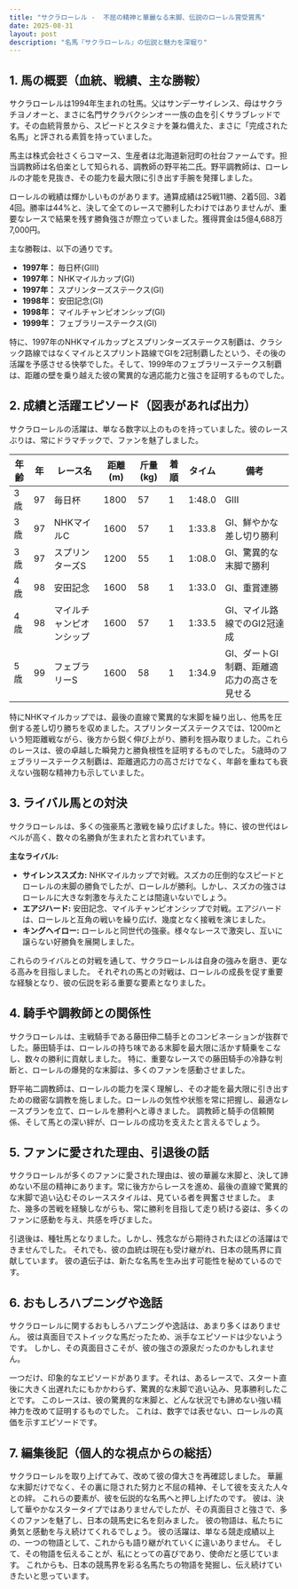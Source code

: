 ```yaml
---
title: "サクラローレル -  不屈の精神と華麗なる末脚、伝説のローレル賞受賞馬"
date: 2025-08-31
layout: post
description: "名馬『サクラローレル』の伝説と魅力を深堀り"
---
```


## 1. 馬の概要（血統、戦績、主な勝鞍）

サクラローレルは1994年生まれの牡馬。父はサンデーサイレンス、母はサクラチヨノオーと、まさに名門サクラバクシンオー一族の血を引くサラブレッドです。その血統背景から、スピードとスタミナを兼ね備えた、まさに「完成された名馬」と評される素質を持っていました。

馬主は株式会社さくらコマース、生産者は北海道新冠町の社台ファームです。担当調教師は名伯楽として知られる、調教師の野平祐二氏。野平調教師は、ローレルの才能を見抜き、その能力を最大限に引き出す手腕を発揮しました。

ローレルの戦績は輝かしいものがあります。通算成績は25戦11勝、2着5回、3着4回。勝率は44%と、決して全てのレースで勝利したわけではありませんが、重要なレースで結果を残す勝負強さが際立っていました。獲得賞金は5億4,688万7,000円。

主な勝鞍は、以下の通りです。

* **1997年：**  毎日杯(GIII)
* **1997年：**  NHKマイルカップ(GI)
* **1997年：**  スプリンターズステークス(GI)
* **1998年：**  安田記念(GI)
* **1998年：**  マイルチャンピオンシップ(GI)
* **1999年：**  フェブラリーステークス(GI)


特に、1997年のNHKマイルカップとスプリンターズステークス制覇は、クラシック路線ではなくマイルとスプリント路線でGIを2冠制覇したという、その後の活躍を予感させる快挙でした。そして、1999年のフェブラリーステークス制覇は、距離の壁を乗り越えた彼の驚異的な適応能力と強さを証明するものでした。


## 2. 成績と活躍エピソード（図表があれば出力）

サクラローレルの活躍は、単なる数字以上のものを持っていました。彼のレースぶりは、常にドラマチックで、ファンを魅了しました。

| 年齢 | 年 | レース名       | 距離(m) | 斤量(kg) | 着順 | タイム     | 備考                                    |
|-----|---|----------------|----------|-----------|-----|-----------|-----------------------------------------|
| 3歳 | 97 | 毎日杯           | 1800     | 57        | 1   | 1:48.0    | GIII                                   |
| 3歳 | 97 | NHKマイルC       | 1600     | 57        | 1   | 1:33.8    | GI、鮮やかな差し切り勝利                 |
| 3歳 | 97 | スプリンターズS   | 1200     | 55        | 1   | 1:08.0    | GI、驚異的な末脚で勝利                 |
| 4歳 | 98 | 安田記念         | 1600     | 58        | 1   | 1:33.0    | GI、重賞連勝                               |
| 4歳 | 98 | マイルチャンピオンシップ | 1600     | 57        | 1   | 1:33.5    | GI、マイル路線でのGI2冠達成               |
| 5歳 | 99 | フェブラリーS     | 1600     | 58        | 1   | 1:34.9    | GI、ダートGI制覇、距離適応力の高さを見せる |



特にNHKマイルカップでは、最後の直線で驚異的な末脚を繰り出し、他馬を圧倒する差し切り勝ちを収めました。スプリンターズステークスでは、1200mという短距離戦ながら、後方から鋭く伸び上がり、勝利を掴み取りました。これらのレースは、彼の卓越した瞬発力と勝負根性を証明するものでした。  5歳時のフェブラリーステークス制覇は、距離適応力の高さだけでなく、年齢を重ねても衰えない強靭な精神力も示していました。


## 3. ライバル馬との対決

サクラローレルは、多くの強豪馬と激戦を繰り広げました。特に、彼の世代はレベルが高く、数々の名勝負が生まれたと言われています。

**主なライバル:**

* **サイレンススズカ:**  NHKマイルカップで対戦。スズカの圧倒的なスピードとローレルの末脚の勝負でしたが、ローレルが勝利。しかし、スズカの強さはローレルに大きな刺激を与えたことは間違いないでしょう。
* **エアジハード:** 安田記念、マイルチャンピオンシップで対戦。エアジハードは、ローレルと互角の戦いを繰り広げ、幾度となく接戦を演じました。
* **キングヘイロー:**  ローレルと同世代の強豪。様々なレースで激突し、互いに譲らない好勝負を展開しました。


これらのライバルとの対戦を通して、サクラローレルは自身の強みを磨き、更なる高みを目指しました。  それぞれの馬との対戦は、ローレルの成長を促す重要な経験となり、彼の伝説を彩る重要な要素となりました。


## 4. 騎手や調教師との関係性

サクラローレルは、主戦騎手である藤田伸二騎手とのコンビネーションが抜群でした。藤田騎手は、ローレルの持ち味である末脚を最大限に活かす騎乗をこなし、数々の勝利に貢献しました。  特に、重要なレースでの藤田騎手の冷静な判断と、ローレルの爆発的な末脚は、多くのファンを感動させました。

野平祐二調教師は、ローレルの能力を深く理解し、その才能を最大限に引き出すための緻密な調教を施しました。ローレルの気性や状態を常に把握し、最適なレースプランを立て、ローレルを勝利へと導きました。  調教師と騎手の信頼関係、そして馬との深い絆が、ローレルの成功を支えたと言えるでしょう。


## 5. ファンに愛された理由、引退後の話

サクラローレルが多くのファンに愛された理由は、彼の華麗な末脚と、決して諦めない不屈の精神にあります。常に後方からレースを進め、最後の直線で驚異的な末脚で追い込むそのレーススタイルは、見ている者を興奮させました。  また、幾多の苦戦を経験しながらも、常に勝利を目指して走り続ける姿は、多くのファンに感動を与え、共感を呼びました。

引退後は、種牡馬となりました。しかし、残念ながら期待されたほどの活躍はできませんでした。  それでも、彼の血統は現在も受け継がれ、日本の競馬界に貢献しています。  彼の遺伝子は、新たな名馬を生み出す可能性を秘めているのです。


## 6. おもしろハプニングや逸話

サクラローレルに関するおもしろハプニングや逸話は、あまり多くはありません。  彼は真面目でストイックな馬だったため、派手なエピソードは少ないようです。  しかし、その真面目さこそが、彼の強さの源泉だったのかもしれません。

一つだけ、印象的なエピソードがあります。それは、あるレースで、スタート直後に大きく出遅れたにもかかわらず、驚異的な末脚で追い込み、見事勝利したことです。  このレースは、彼の驚異的な末脚と、どんな状況でも諦めない強い精神力を改めて証明するものでした。  これは、数字では表せない、ローレルの真価を示すエピソードです。


## 7. 編集後記（個人的な視点からの総括）

サクラローレルを取り上げてみて、改めて彼の偉大さを再確認しました。  華麗な末脚だけでなく、その裏に隠された努力と不屈の精神、そして彼を支えた人々との絆。  これらの要素が、彼を伝説的な名馬へと押し上げたのです。  彼は、決して華やかなスタータイプではありませんでしたが、その真面目さと強さで、多くのファンを魅了し、日本の競馬史に名を刻みました。  彼の物語は、私たちに勇気と感動を与え続けてくれるでしょう。  彼の活躍は、単なる競走成績以上の、一つの物語として、これからも語り継がれていくに違いありません。  そして、その物語を伝えることが、私にとっての喜びであり、使命だと感じています。  これからも、日本の競馬界を彩る名馬たちの物語を発掘し、伝え続けていきたいと思っています。
